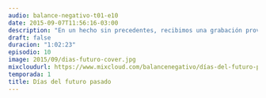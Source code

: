 ```yaml
---
audio: balance-negativo-t01-e10
date: 2015-09-07T11:56:16-03:00
description: "En un hecho sin precedentes, recibimos una grabación proveniente del futuro en el que se analizan algunas superproducciones que se estrenarán en 2016. Sin duda quedarán impactados con revelaciones que se darán en este polémico podcast."
draft: false
duracion: "1:02:23"
episodio: 10
image: 2015/09/dias-futuro-cover.jpg
mixcloudurl: https://www.mixcloud.com/balancenegativo/días-del-futuro-pasado-balance-negativo-t01-e10/
temporada: 1
title: Días del futuro pasado
---
```


